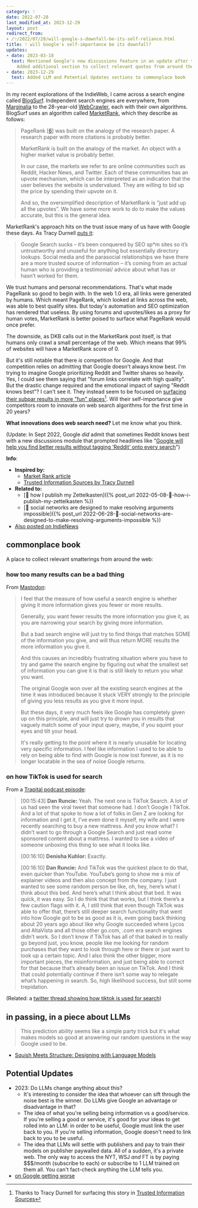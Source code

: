 ```yaml
---
category: ❔
date: 2022-07-28
last_modified_at: 2023-12-29
layout: post
redirect_from:
- /❔/2022/07/28/will-google-s-downfall-be-its-self-reliance.html
title: ❔ will Google's self-importance be its downfall?
updates:
- date: 2023-03-18
  text: Mentioned Google's new discussions feature in an update after the conclusion.
    Added additional section to collect relevant quotes from around the web.
- date: 2023-12-29
  text: Added LLM and Potential Updates sections to commonplace book
---
```


In my recent explorations of the IndieWeb, I came across a search engine called [BlogSurf](https://blogsurf.io/about). Independent search engines are everywhere, from [Marginalia](https://search.marginalia.nu/) to the 28-year-old [WebCrawler](https://www.webcrawler.com/), each with their own algorithms. BlogSurf uses an algorithm called [MarketRank](https://dkb.io/post/market-rank), which they describe as follows:

> PageRank [[6](http://ilpubs.stanford.edu:8090/422/1/1999-66.pdf)] was built on the analogy of the research paper. A research paper with more citations is probably better.
>  
> MarketRank is built on the analogy of the market. An object with a higher market value is probably better.
>  
> In our case, the markets we refer to are online communities such as Reddit, Hacker News, and Twitter. Each of these communities has an upvote mechanism, which can be interpreted as an indication that the user believes the website is undervalued. They are willing to bid up the price by spending their upvote on it.
>  
> And so, the oversimplified description of MarketRank is “just add up all the upvotes”. We have some more work to do to make the values accurate, but this is the general idea.

MarketRank's approach hits on the trust issue many of us have with Google these days. As Tracy Durnell [puts it](https://tracydurnell.com/2022/07/20/trusted-information-sources/):
> Google Search sucks – it’s been conquered by SEO sp*m sites so it’s untrustworthy and unuseful for anything but essentially directory lookups. Social media and the parasocial relationships we have there are a more trusted source of information – it’s coming from an actual human who is providing a testimonial/ advice about what has or hasn’t worked for them.

We trust humans and personal recommendations. That's what made PageRank so good to begin with. In the web 1.0 era, all links were generated by humans. Which meant PageRank, which looked at links across the web, was able to best qualify sites. But today's automation and SEO optimization has rendered that useless. By using forums and upvotes/likes as a proxy for human votes, MarketRank is better poised to surface what PageRank would once prefer.

The downside, as DKB calls out in the MarketRank post itself, is that humans only crawl a small percentage of the web. Which means that 99% of websites will have a MarketRank score of 0. 

But it's still notable that there _is_ competition for Google. And that competition relies on admitting that Google doesn't always know best. I'm trying to imagine Google prioritizing Reddit and Twitter shares so heavily. Yes, I could see them saying that "forum links correlate with high quality". But the drastic change required and the emotional impact of saying "Reddit knows best"? I can't see it. They instead seem to be focused on [surfacing their subpar results in more "fun" places](https://www.businessinsider.com/nearly-half-genz-use-tiktok-instagram-over-google-search-2022-7)[^1]. Will their self-importance give competitors room to innovate on web search algorithms for the first time in 20 years?

**What innovations does web search need?** Let me know what you think.

(Update: In Sept 2022, Google _did_ admit that sometimes Reddit knows best with a new discussions module that prompted headlines like "[Google will help you find better results without tagging ‘Reddit’ onto every search](https://www.theverge.com/2022/9/28/23377358/google-search-reddit-discussions-forums-results)")

[^1]: Thanks to Tracy Durnell for surfacing this story in [Trusted Information Sources](https://tracydurnell.com/2022/07/20/trusted-information-sources/)

**Info**:
- **Inspired by:**
	- [Market Rank article](https://dkb.io/post/market-rank)
	- [Trusted Information Sources by Tracy Durnell](https://tracydurnell.com/2022/07/20/trusted-information-sources/)
- **Related to:**
	- [🌳 how I publish my Zettelkasten]({% post_url 2022-05-08-🌳-how-i-publish-my-zettelkasten %})
	- [🌰 social networks are designed to make resolving arguments impossible]({% post_url 2022-06-28-🌰-social-networks-are-designed-to-make-resolving-arguments-impossible %})
- <a href="https://news.indieweb.org/en" class="u-syndication">Also posted on IndieNews</a>

## commonplace book
A place to collect relevant smatterings from around the web:

### how too many results can be a bad thing
From [Mastodon](https://mastodon.social/@WAHa_06x36/108749699838234522):
> I feel that the measure of how useful a search engine is whether giving it more information gives you fewer or more results.
>  
> Generally, you want fewer results the more information you give it, as you are narrowing your search by giving more information.
>  
> But a bad search engine will just try to find things that matches SOME of the information you give, and will thus return MORE results the more information you give it. 
> 
> And this causes an incredibly frustrating situation where you have to try and game the search engine by figuring out what the smallest set of information you can give it is that is still likely to return you what you want.
>  
> The original Google won over all the existing search engines at the time it was introduced because it stuck VERY strongly to the principle of giving you less results as you give it more input.
>  
> But these days, it very much feels like Google has completely given up on this principle, and will just try to drown you in results that vaguely match some of your input query, maybe, if you squint your eyes and tilt your head.
>  
> It's really getting to the point where it is nearly unusable for locating very specific information. I feel like information I used to be able to rely on being able to find with Google is now lost forever, as it is no longer locatable in the sea of noise Google returns.

### on how TikTok is used for search
From a [Trapital podcast episode](https://trapital.co/2022/09/09/tiktok-wants-to-takeover-will-it-succeed/):
> [00:15:43] **Dan Runcie:** Yeah. The next one is TikTok Search. A lot of us had seen the viral tweet that someone had. I don’t Google I TikTok. And a lot of that spoke to how a lot of folks in Gen Z are looking for information and I get it, I’ve even done it myself, my wife and I were recently searching to buy a new mattress. And you know what? I didn’t want to go through a Google Search and just read some sponsored content about a mattress. I wanted to see a video of someone unboxing this thing to see what it looks like. 
>  
> [00:16:10] **Denisha Kuhlor:** Exactly. 
>  
> [00:16:10] **Dan Runcie:** And TikTok was the quickest place to do that, even quicker than YouTube. YouTube’s going to show me a mix of explainer videos and then also concept from the company. I just wanted to see some random person be like, oh, hey, here’s what I think about this bed. And here’s what I think about that bed. It was quick, it was easy. So I do think that that works, but I think there’s a few caution flags with it. A, I still think that even though TikTok was able to offer that, there’s still deeper search functionality that went into how Google got to be as good as it is, even going back thinking about 20 years ago about like why Google succeeded where Lycos and AltaVista and all those other go.com, .com era search engines didn’t work. So I don’t know if TikTok has all of that baked in to really go beyond just, you know, people like me looking for random purchases that they want to look through here or there or just want to look up a certain topic. And I also think the other bigger, more important pieces, the misinformation, and just being able to correct for that because that’s already been an issue on TikTok. And I think that could potentially continue if there isn’t some way to relegate what’s happening in search. So, high likelihood success, but still some trepidation.

(Related: a [twitter thread showing how tiktok is used for search](https://twitter.com/AdriSheares/status/1557885461154111490))

## in passing, in a piece about LLMs
> This prediction ability seems like a simple party trick but it's what makes models so good at answering our random questions in the way Google used to be.
- [Squish Meets Structure: Designing with Language Models](https://maggieappleton.com/squish-structure )

## Potential Updates
- 2023: Do LLMs change anything about this?
    - It's interesting to consider the idea that whoever can sift through the noise best is the winner. Do LLMs give Google an advantage or disadvantage in that?
    - The idea of what you're selling being information vs a good/service. If you're selling a good or service, it's good for your ideas to get rolled into an LLM: in order to be useful, Google must link the user back to you. If you're selling information, Google doesn't need to link back to you to be useful.
    - The idea that LLMs will settle with publishers and pay to train their models on publisher paywalled data. All of a sudden, it's a private web. The only way to access the NYT, WSJ _and_ FT is by paying \$\$$/month (subscribe to each) or subscribe to 1 LLM trained on them all. You can't fact-check anything the LLM tells you.
- [on Google getting worse](https://www.tumblr.com/shadykit/737969942786392064 )